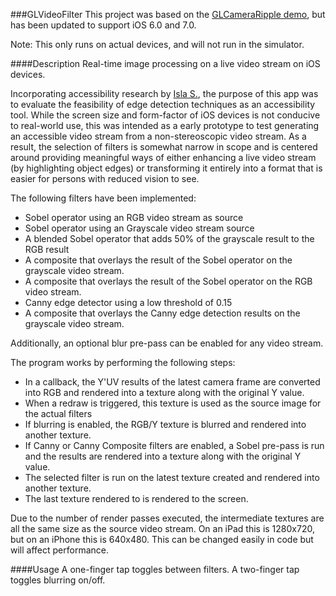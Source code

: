 ###GLVideoFilter
This project was based on the [GLCameraRipple demo](http://developer.apple.com/library/ios/#samplecode/GLCameraRipple/Introduction/Intro.html), but has been updated to support iOS 6.0 and 7.0.

Note: This only runs on actual devices, and will not run in the simulator.

####Description
Real-time image processing on a live video stream on iOS devices.

Incorporating accessibility research by [Isla S.](http://www.islaes.com), the purpose of this app was to evaluate the feasibility of edge detection techniques as an accessibility tool. While the screen size and form-factor of iOS devices is not conducive to real-world use, this was intended as a early prototype to test generating an accessible video stream from a non-stereoscopic video stream. As a result, the selection of filters is somewhat narrow in scope and is centered around providing meaningful ways of either enhancing a live video stream (by highlighting object edges) or transforming it entirely into a format that is easier for persons with reduced vision to see. 

The following filters have been implemented:

- Sobel operator using an RGB video stream as source
- Sobel operator using an Grayscale video stream source
- A blended Sobel operator that adds 50% of the grayscale result to the RGB result
- A composite that overlays the result of the Sobel operator on the grayscale video stream.
- A composite that overlays the result of the Sobel operator on the RGB video stream.
- Canny edge detector using a low threshold of 0.15
- A composite that overlays the Canny edge detection results on the grayscale video stream.

Additionally, an optional blur pre-pass can be enabled for any video stream.

The program works by performing the following steps:

- In a callback, the Y'UV results of the latest camera frame are converted into RGB and rendered into a texture along with the original Y value.
- When a redraw is triggered, this texture is used as the source image for the actual filters
- If blurring is enabled, the RGB/Y texture is blurred and rendered into another texture.
- If Canny or Canny Composite filters are enabled, a Sobel pre-pass is run and the results are rendered into a texture along with the original Y value.
- The selected filter is run on the latest texture created and rendered into another texture.
- The last texture rendered to is rendered to the screen.

Due to the number of render passes executed, the intermediate textures are all the same size as the source video stream. On an iPad this is 1280x720, but on an iPhone this is 640x480. This can be changed easily in code but will affect performance.

####Usage
A one-finger tap toggles between filters.
A two-finger tap toggles blurring on/off.
